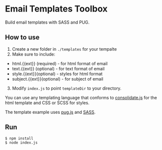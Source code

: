 # Email Templates Toolbox
Build email templates with SASS and PUG.

## How to use
1. Create a new folder in `./templates` for your tempalte
2. Make sure to include:
  - html.{{ext}} (required) - for html format of email
  - text.{{ext}} (optional) - for text format of email
  - style.{{ext}}(optional) - styles for html format
  - subject.{{ext}}(optional) - for subject of email
3. Modify `index.js` to point `templateDir` to your directory.

You can use any templating language that conforms to [consolidate.js](https://www.npmjs.com/package/consolidate) for the html template and CSS or SCSS for styles.

The template example uses [pug.js](https://pugjs.org) and [SASS](https://sass-lang.com).

## Run
```
$ npm install
$ node index.js
```
